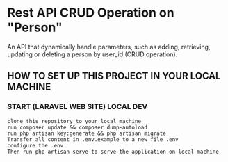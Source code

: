 # Rest API CRUD Operation on "Person"
An API that dynamically handle parameters, such as adding, retrieving, updating or deleting a person by user_id (CRUD operation).

## HOW TO SET UP THIS PROJECT IN YOUR LOCAL MACHINE

### START (LARAVEL WEB SITE) LOCAL DEV

    clone this repository to your local machine
    run composer update && composer dump-autoload
    run php artisan key:generate && php artisan migrate 
    Transfer all content in .env.example to a new file .env
    configure the .env
    Then run php artisan serve to serve the application on local machine